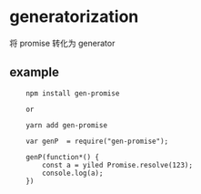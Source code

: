 # generatorization

将 promise 转化为 generator

## example

```
    npm install gen-promise

    or

    yarn add gen-promise

    var genP  = require("gen-promise");

    genP(function*() {
        const a = yiled Promise.resolve(123);
        console.log(a);
    })

```
